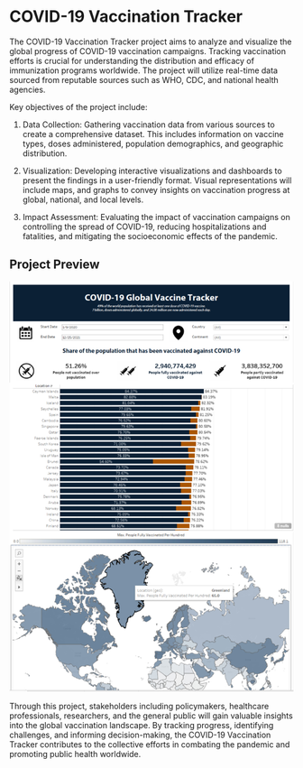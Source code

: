 # COVID-19 Vaccination Tracker
The COVID-19 Vaccination Tracker project aims to analyze and visualize the global progress of COVID-19 vaccination campaigns. Tracking vaccination efforts is crucial for understanding the distribution and efficacy of immunization programs worldwide. The project will utilize real-time data sourced from reputable sources such as WHO, CDC, and national health agencies.

Key objectives of the project include:

1.	Data Collection: Gathering vaccination data from various sources to create a comprehensive dataset. This includes information on vaccine types, doses administered, population
    demographics, and geographic distribution.
  	
2.  Visualization: Developing interactive visualizations and dashboards to present the findings in a user-friendly format. Visual representations will include maps, and graphs to convey
   insights on vaccination progress at global, national, and local levels.
   
3.  Impact Assessment: Evaluating the impact of vaccination campaigns on controlling the spread of COVID-19, reducing hospitalizations and fatalities, and mitigating the socioeconomic
    effects of the pandemic.

## Project Preview
![project-preview](https://github.com/davidadabao/COVID-19-Global-Vaccine-Tracker/blob/main/Project%20Overview.jpg)

Through this project, stakeholders including policymakers, healthcare professionals, researchers, and the general public will gain valuable insights into the global vaccination landscape. By tracking progress, identifying challenges, and informing decision-making, the COVID-19 Vaccination Tracker contributes to the collective efforts in combating the pandemic and promoting public health worldwide.

